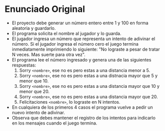 # Enunciado Original

- El proyecto debe generar un número entero entre 1 y 100 en forma aleatoria y
  guardarlo.
- El programa solicita el nombre al jugador y lo guarda.
- El jugador ingresa un número que representa un intento de adivinar el número.
  Si el jugador ingresa el número cero el juego termina inmediatamente imprimiendo
  lo siguiente: "No lograste a pesar de tratar N veces. Mas suerte para otra vez".
- El programa lee el número ingresado y genera una de las siguientes respuestas:
  1. Sorry `<nombre>`, ese no es pero estas a una distancia menor a 5.
  2. Sorry `<nombre>`, ese no es pero estas a una distnacia mayor que 5 y menor que 10.
  3. Sorry `<nombre>`, ese no es pero estas a una distancia mayor que 10 y menor que 20.
  4. Sorry `<nombre>`, ese no es pero estas a una distancia mayor que 20.
  5. Felicitaciones `<nombre>`, lo lograste en N intentos.
- En cualquiera de los primeros 4 casos el programa vuelve a pedir un nuevo intento de
  adivinar.
- Observa que debes mantener el registro de los intentos para indicarlo en los mensajes
  cuando el juego termina.